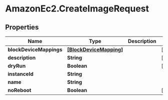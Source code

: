 # AmazonEc2.CreateImageRequest

## Properties

Name | Type | Description | Notes
------------ | ------------- | ------------- | -------------
**blockDeviceMappings** | [**[BlockDeviceMapping]**](BlockDeviceMapping.md) |  | [optional] 
**description** | **String** |  | [optional] 
**dryRun** | **Boolean** |  | [optional] 
**instanceId** | **String** |  | 
**name** | **String** |  | 
**noReboot** | **Boolean** |  | [optional] 


